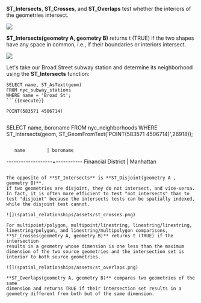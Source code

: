 **ST_Intersects**, **ST_Crosses**, and **ST_Overlaps** test whether the interiors
of the geometries intersect.

![](spatial_relationships/assets/st_intersects.png)

**ST_Intersects(geometry A, geometry B)** returns t (TRUE) if the two
shapes have any space in common, i.e., if their boundaries or interiors
intersect.

![](spatial_relationships/assets/st_disjoint.png)

Let's take our Broad Street subway station and determine its
neighborhood using the **ST_Intersects** function:

```
SELECT name, ST_AsText(geom)
FROM nyc_subway_stations
WHERE name = 'Broad St';
```{{execute}}

```
    POINT(583571 4506714)
```

```
SELECT name, boroname
FROM nyc_neighborhoods
WHERE ST_Intersects(geom, ST_GeomFromText('POINT(583571 4506714)',26918));
```{{execute}}

```
       name        | boroname
-------------------+-----------
Financial District | Manhattan
```

The opposite of **ST_Intersects** is **ST_Disjoint(geometry A , geometry B)**.
If two geometries are disjoint, they do not intersect, and vice-versa.
In fact, it is often more efficient to test "not intersects" than to
test "disjoint" because the intersects tests can be spatially indexed,
while the disjoint test cannot.

![](spatial_relationships/assets/st_crosses.png)

For multipoint/polygon, multipoint/linestring, linestring/linestring,
linestring/polygon, and linestring/multipolygon comparisons,
**ST_Crosses(geometry A, geometry B)** returns t (TRUE) if the intersection
results in a geometry whose dimension is one less than the maximum
dimension of the two source geometries and the intersection set is
interior to both source geometries.

![](spatial_relationships/assets/st_overlaps.png)

**ST_Overlaps(geometry A, geometry B)** compares two geometries of the same
dimension and returns TRUE if their intersection set results in a
geometry different from both but of the same dimension.
